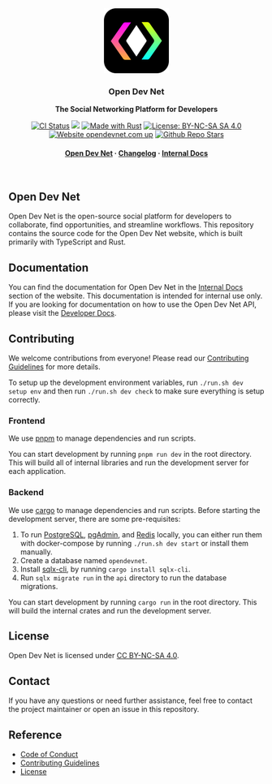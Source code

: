 <div align="center">
  <img alt="Logo" height="128" width="128" src=".github/assets/logo.png"/>
</div>

<h3 align="center">Open Dev Net</h3>

<p align="center">
  <b>The Social Networking Platform for Developers</b>
</p>

<div align="center">
  <a href="https://github.com/odnlabs/opendevnet/actions"><img src="https://github.com/odnlabs/opendevnet/actions/workflows/ci.yaml/badge.svg?branch=main" alt="CI Status" /></a>
  <a href="https://codecov.io/gh/odnlabs/opendevnet"><img src="https://codecov.io/gh/odnlabs/opendevnet/graph/badge.svg?token=9RLHG3ZQWN"/></a>
  <a href="https://www.rust-lang.org/"><img src="https://img.shields.io/badge/Made%20with-Rust-1f425f.svg" alt="Made with Rust"></a>
  <a href="https://creativecommons.org/licenses/by-nc-sa/4.0/"><img src="https://img.shields.io/badge/License-CC_BY--NC--SA_4.0-blue.svg" alt="License: BY-NC-SA SA 4.0" /></a>
  <a href="http://opendevnet.com/"><img src="https://img.shields.io/website-up-down-green-red/http/opendevnet.com.svg" alt="Website opendevnet.com up"></a>
  <a href="https://github.com/odnlabs/opendevnet/"><img src="https://img.shields.io/github/stars/odnlabs/opendevnet?color=9954ED" alt="Github Repo Stars" /></a>
  <h4>
    <a href="https://opendevnet.com">Open Dev Net</a> · <a href="https://opendevnet.com/changelog">Changelog</a> · <a href="https://opendevnet.com/internal-docs">Internal Docs</a>
  </h4>
</div>

<br/>

## Open Dev Net

Open Dev Net is the open-source social platform for developers to collaborate, find opportunities, and streamline workflows. This repository contains the source code for the Open Dev Net website, which is built primarily with TypeScript and Rust.

## Documentation

You can find the documentation for Open Dev Net in the [Internal Docs](https://opendevnet.com/internal-docs/) section of the website. This documentation is intended for internal use only. If you are looking for documentation on how to use the Open Dev Net API, please visit the [Developer Docs](https://opendevnet.com/dev/docs).

## Contributing

We welcome contributions from everyone! Please read our [Contributing Guidelines](.github/CONTRIBUTING.md) for more details.

To setup up the development environment variables, run `./run.sh dev setup env` and then run `./run.sh dev check` to make sure everything is setup correctly.

### Frontend

We use [pnpm](https://pnpm.io/) to manage dependencies and run scripts.

You can start development by running `pnpm run dev` in the root directory. This will build all of internal libraries and run the development server for each application.

### Backend

We use [cargo](https://doc.rust-lang.org/cargo/) to manage dependencies and run scripts. Before starting the development server, there are some pre-requisites:

1. To run [PostgreSQL](https://www.postgresql.org/), [pgAdmin](https://www.pgadmin.org/), and [Redis](https://redis.io/) locally, you can either run them with docker-compose by running `./run.sh dev start` or install them manually.
2. Create a database named `opendevnet`.
3. Install [sqlx-cli](https://github.com/launchbadge/sqlx), by running `cargo install sqlx-cli`.
4. Run `sqlx migrate run` in the `api` directory to run the database migrations.

You can start development by running `cargo run` in the root directory. This will build the internal crates and run the development server.

## License

Open Dev Net is licensed under [CC BY-NC-SA 4.0](https://creativecommons.org/licenses/by-nc-sa/4.0/).

## Contact

If you have any questions or need further assistance, feel free to contact the project maintainer or open an issue in this repository.

## Reference

- [Code of Conduct](.github/CODE_OF_CONDUCT.md)
- [Contributing Guidelines](.github/CONTRIBUTING.md)
- [License](LICENSE)
